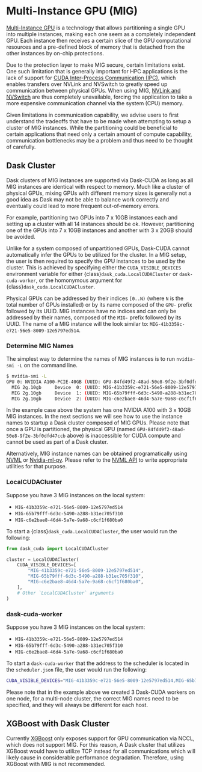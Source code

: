 # Multi-Instance GPU (MIG)

[Multi-Instance GPU](https://www.nvidia.com/en-us/technologies/multi-instance-gpu/) is a technology that allows partitioning a single GPU into multiple instances, making each one seem as a completely independent GPU. Each instance then receives a certain slice of the GPU computational resources and a pre-defined block of memory that is detached from the other instances by on-chip protections.

Due to the protection layer to make MIG secure, certain limitations exist. One such limitation that is generally important for HPC applications is the lack of support for [CUDA Inter-Process Communication (IPC)](https://docs.nvidia.com/cuda/cuda-c-programming-guide/index.html#interprocess-communication), which enables transfers over NVLink and NVSwitch to greatly speed up communication between physical GPUs. When using MIG, [NVLink and NVSwitch](https://www.nvidia.com/en-us/data-center/nvlink/) are thus completely unavailable, forcing the application to take a more expensive communication channel via the system (CPU) memory.

Given limitations in communication capability, we advise users to first understand the tradeoffs that have to be made when attempting to setup a cluster of MIG instances. While the partitioning could be beneficial to certain applications that need only a certain amount of compute capability, communication bottlenecks may be a problem and thus need to be thought of carefully.

## Dask Cluster

Dask clusters of MIG instances are supported via Dask-CUDA as long as all MIG instances are identical with respect to memory. Much like a cluster of physical GPUs, mixing GPUs with different memory sizes is generally not a good idea as Dask may not be able to balance work correctly and eventually could lead to more frequent out-of-memory errors.

For example, partitioning two GPUs into 7 x 10GB instances each and setting up a cluster with all 14 instances should be ok. However, partitioning one of the GPUs into 7 x 10GB instances and another with 3 x 20GB should be avoided.

Unlike for a system composed of unpartitioned GPUs, Dask-CUDA cannot automatically infer the GPUs to be utilized for the cluster. In a MIG setup, the user is then required to specify the GPU instances to be used by the cluster. This is achieved by specifying either the `CUDA_VISIBLE_DEVICES` environment variable for either {class}`dask_cuda.LocalCUDACluster` or `dask-cuda-worker`, or the homonymous argument for {class}`dask_cuda.LocalCUDACluster`.

Physical GPUs can be addressed by their indices `[0..N)` (where `N` is the total number of GPUs installed) or by its name composed of the `GPU-` prefix followed by its UUID. MIG instances have no indices and can only be addressed by their names, composed of the `MIG-` prefix followed by its UUID. The name of a MIG instance will the look similar to: `MIG-41b3359c-e721-56e5-8009-12e5797ed514`.

### Determine MIG Names

The simplest way to determine the names of MIG instances is to run `nvidia-smi -L` on the command line.

```bash
$ nvidia-smi -L
GPU 0: NVIDIA A100-PCIE-40GB (UUID: GPU-84fd49f2-48ad-50e8-9f2e-3bf0dfd47ccb)
  MIG 2g.10gb     Device  0: (UUID: MIG-41b3359c-e721-56e5-8009-12e5797ed514)
  MIG 2g.10gb     Device  1: (UUID: MIG-65b79fff-6d3c-5490-a288-b31ec705f310)
  MIG 2g.10gb     Device  2: (UUID: MIG-c6e2bae8-46d4-5a7e-9a68-c6cf1f680ba0)
```

In the example case above the system has one NVIDIA A100 with 3 x 10GB MIG instances. In the next sections we will see how to use the instance names to startup a Dask cluster composed of MIG GPUs. Please note that once a GPU is partitioned, the physical GPU (named `GPU-84fd49f2-48ad-50e8-9f2e-3bf0dfd47ccb` above) is inaccessible for CUDA compute and cannot be used as part of a Dask cluster.

Alternatively, MIG instance names can be obtained programatically using [NVML](https://developer.nvidia.com/nvidia-management-library-nvml) or [Nvidia-ml-py](https://pypi.org/project/nvidia-ml-py/). Please refer to the [NVML API](https://docs.nvidia.com/deploy/nvml-api/) to write appropriate utilities for that purpose.

### LocalCUDACluster

Suppose you have 3 MIG instances on the local system:

- `MIG-41b3359c-e721-56e5-8009-12e5797ed514`
- `MIG-65b79fff-6d3c-5490-a288-b31ec705f310`
- `MIG-c6e2bae8-46d4-5a7e-9a68-c6cf1f680ba0`

To start a {class}`dask_cuda.LocalCUDACluster`, the user would run the following:

```python
from dask_cuda import LocalCUDACluster

cluster = LocalCUDACluster(
    CUDA_VISIBLE_DEVICES=[
        "MIG-41b3359c-e721-56e5-8009-12e5797ed514",
        "MIG-65b79fff-6d3c-5490-a288-b31ec705f310",
        "MIG-c6e2bae8-46d4-5a7e-9a68-c6cf1f680ba0",
    ],
    # Other `LocalCUDACluster` arguments
)
```

### dask-cuda-worker

Suppose you have 3 MIG instances on the local system:

- `MIG-41b3359c-e721-56e5-8009-12e5797ed514`
- `MIG-65b79fff-6d3c-5490-a288-b31ec705f310`
- `MIG-c6e2bae8-46d4-5a7e-9a68-c6cf1f680ba0`

To start a `dask-cuda-worker` that the address to the scheduler is located in the `scheduler.json` file, the user would run the following:

```bash
CUDA_VISIBLE_DEVICES="MIG-41b3359c-e721-56e5-8009-12e5797ed514,MIG-65b79fff-6d3c-5490-a288-b31ec705f310,MIG-c6e2bae8-46d4-5a7e-9a68-c6cf1f680ba0" dask-cuda-worker scheduler.json # --other-arguments
```

Please note that in the example above we created 3 Dask-CUDA workers on one node, for a multi-node cluster, the correct MIG names need to be specified, and they will always be different for each host.

## XGBoost with Dask Cluster

Currently [XGBoost](https://www.nvidia.com/en-us/glossary/data-science/xgboost/) only exposes support for GPU communication via NCCL, which does not support MIG. For this reason, A Dask cluster that utilizes XGBoost would have to utilize TCP instead for all communications which will likely cause in considerable performance degradation. Therefore, using XGBoost with MIG is not recommended.

```{relatedexamples}

```

